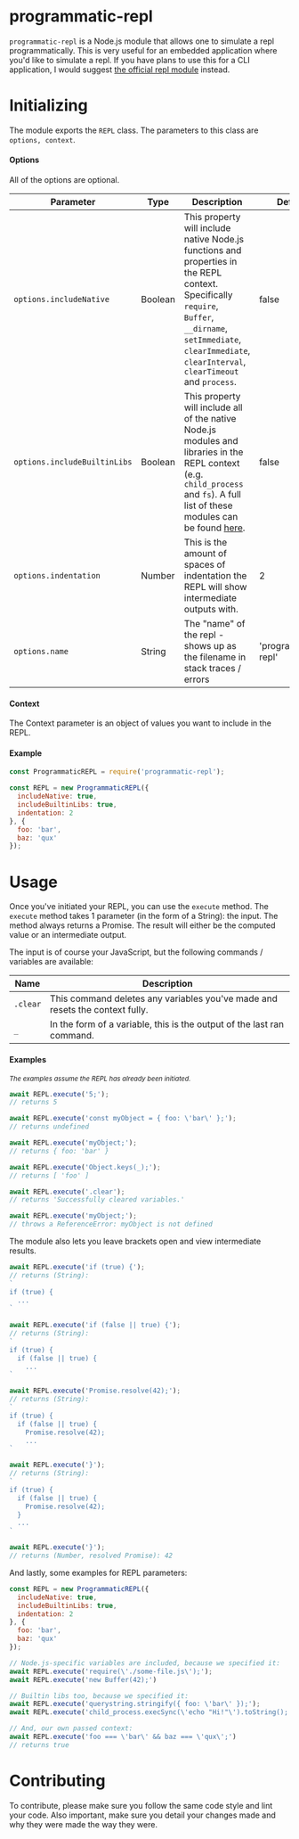 # programmatic-repl
`programmatic-repl` is a Node.js module that allows one to simulate a repl programmatically. This is very useful for an embedded application where you'd like to simulate a repl. If you have plans to use this for a CLI application, I would suggest [the official repl module](https://nodejs.org/api/repl.html) instead.

# Initializing
The module exports the `REPL` class. The parameters to this class are `options, context`.

#### Options
All of the options are optional.

Parameter | Type | Description | Default
--- | --- | --- | ---
`options.includeNative` | Boolean | This property will include native Node.js functions and properties in the REPL context. Specifically `require`, `Buffer`, `        __dirname`, `setImmediate`, `clearImmediate`, `clearInterval`, `clearTimeout` and `process`. | false
`options.includeBuiltinLibs` | Boolean | This property will include all of the native Node.js modules and libraries in the REPL context (e.g. `child_process` and `fs`). A full list of these modules can be found [here](https://github.com/nodejs/node/blob/master/lib/internal/modules/cjs/helpers.js#L100-#L105). | false
`options.indentation` | Number | This is the amount of spaces of indentation the REPL will show intermediate outputs with. | 2
`options.name` | String | The "name" of the repl - shows up as the filename in stack traces / errors | 'programmatic-repl'

#### Context
The Context parameter is an object of values you want to include in the REPL.

#### Example
```js
const ProgrammaticREPL = require('programmatic-repl');

const REPL = new ProgrammaticREPL({
  includeNative: true,
  includeBuiltinLibs: true,
  indentation: 2
}, {
  foo: 'bar',
  baz: 'qux'
});
```

# Usage
Once you've initiated your REPL, you can use the `execute` method. The `execute` method takes 1 parameter (in the form of a String): the input. The method always returns a Promise. The result will either be the computed value or an intermediate output.

The input is of course your JavaScript, but the following commands / variables are available:  

Name | Description
--- | ---
`.clear` | This command deletes any variables you've made and resets the context fully. 
`_` | In the form of a variable, this is the output of the last ran command.

#### Examples
<sup>*The examples assume the REPL has already been initiated.*</sup>
```js
await REPL.execute('5;');
// returns 5
```
```js
await REPL.execute('const myObject = { foo: \'bar\' };');
// returns undefined

await REPL.execute('myObject;');
// returns { foo: 'bar' }

await REPL.execute('Object.keys(_);');
// returns [ 'foo' ]

await REPL.execute('.clear');
// returns 'Successfully cleared variables.'

await REPL.execute('myObject;');
// throws a ReferenceError: myObject is not defined
```

The module also lets you leave brackets open and view intermediate results.
```js
await REPL.execute('if (true) {');
// returns (String):
`
if (true) {
  ...
`
  
await REPL.execute('if (false || true) {');
// returns (String):
`
if (true) {
  if (false || true) {
    ...
`

await REPL.execute('Promise.resolve(42);');
// returns (String):
`
if (true) {
  if (false || true) {
    Promise.resolve(42);
    ...
`

await REPL.execute('}');
// returns (String):
`
if (true) {
  if (false || true) {
    Promise.resolve(42);
  }
  ...
`

await REPL.execute('}');
// returns (Number, resolved Promise): 42
```

And lastly, some examples for REPL parameters:
```js
const REPL = new ProgrammaticREPL({
  includeNative: true,
  includeBuiltinLibs: true,
  indentation: 2
}, {
  foo: 'bar',
  baz: 'qux'
});

// Node.js-specific variables are included, because we specified it:
await REPL.execute('require(\'./some-file.js\');');
await REPL.execute('new Buffer(42);')

// Builtin libs too, because we specified it:
await REPL.execute('querystring.stringify({ foo: \'bar\' });');
await REPL.execute('child_process.execSync(\'echo "Hi!"\').toString();');

// And, our own passed context:
await REPL.execute('foo === \'bar\' && baz === \'qux\';')
// returns true
```

# Contributing
To contribute, please make sure you follow the same code style and lint your code.
Also important, make sure you detail your changes made and why they were made the way they were.

